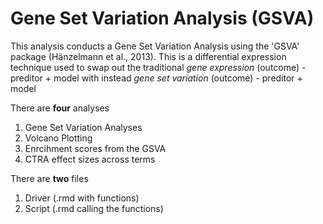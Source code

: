 # Gene Set Variation Analysis (GSVA)

This analysis conducts a Gene Set Variation Analysis using the 'GSVA' package (Hänzelmann et al., 2013). This is a differential expression technique used to swap out the traditional _gene expression_ (outcome) - preditor + model with instead _gene set variation_ (outcome) - preditor + model

There are **four** analyses 
 1) Gene Set Variation Analyses
 2) Volcano Plotting
 3) Enrcihment scores from the GSVA 
 4) CTRA effect sizes across terms

There are **two** files 
1) Driver (.rmd with functions)
2) Script (.rmd calling the functions)
